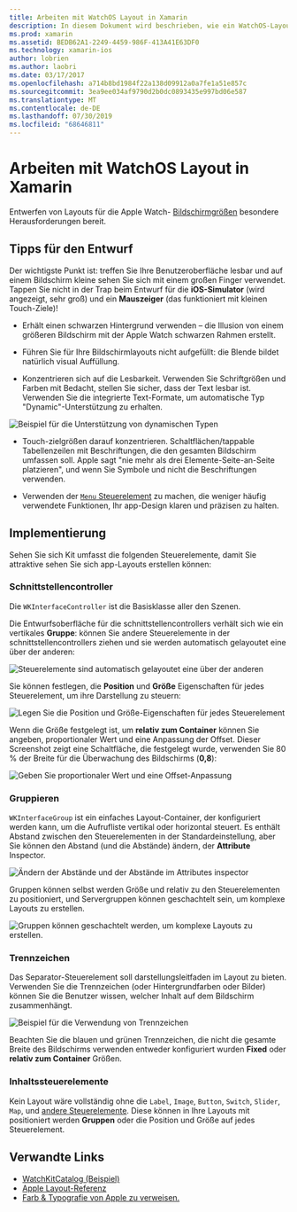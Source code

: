 ```yaml
---
title: Arbeiten mit WatchOS Layout in Xamarin
description: In diesem Dokument wird beschrieben, wie ein WatchOS-Layout mithilfe von Xamarin erstellt wird. Es wird erläutert, Schnittstellencontroller, Gruppen, Trennzeichen und ContentControl-Elemente.
ms.prod: xamarin
ms.assetid: BEDB62A1-2249-4459-986F-413A41E63DF0
ms.technology: xamarin-ios
author: lobrien
ms.author: laobri
ms.date: 03/17/2017
ms.openlocfilehash: a714b8bd1984f22a138d09912a0a7fe1a51e857c
ms.sourcegitcommit: 3ea9ee034af9790d2b0dc0893435e997bd06e587
ms.translationtype: MT
ms.contentlocale: de-DE
ms.lasthandoff: 07/30/2019
ms.locfileid: "68646811"
---
```

# <a name="working-with-watchos-layout-in-xamarin"></a>Arbeiten mit WatchOS Layout in Xamarin

Entwerfen von Layouts für die Apple Watch- [Bildschirmgrößen](~/ios/watchos/app-fundamentals/screen-sizes.md) besondere Herausforderungen bereit.

## <a name="design-tips"></a>Tipps für den Entwurf

Der wichtigste Punkt ist: treffen Sie Ihre Benutzeroberfläche lesbar und auf einem Bildschirm kleine sehen Sie sich mit einem großen Finger verwendet. Tappen Sie nicht in der Trap beim Entwurf für die **iOS-Simulator** (wird angezeigt, sehr groß) und ein **Mauszeiger** (das funktioniert mit kleinen Touch-Ziele)!

- Erhält einen schwarzen Hintergrund verwenden – die Illusion von einem größeren Bildschirm mit der Apple Watch schwarzen Rahmen erstellt.

- Führen Sie für Ihre Bildschirmlayouts nicht aufgefüllt: die Blende bildet natürlich visual Auffüllung.

- Konzentrieren sich auf die Lesbarkeit. Verwenden Sie Schriftgrößen und Farben mit Bedacht, stellen Sie sicher, dass der Text lesbar ist. Verwenden Sie die integrierte Text-Formate, um automatische Typ "Dynamic"-Unterstützung zu erhalten.

![](layout-images/type.png "Beispiel für die Unterstützung von dynamischen Typen")

- Touch-zielgrößen darauf konzentrieren. Schaltflächen/tappable Tabellenzeilen mit Beschriftungen, die den gesamten Bildschirm umfassen soll. Apple sagt "nie mehr als drei Elemente-Seite-an-Seite platzieren", und wenn Sie Symbole und nicht die Beschriftungen verwenden.

- Verwenden der [ `Menu` Steuerelement](~/ios/watchos/user-interface/menu.md) zu machen, die weniger häufig verwendete Funktionen, Ihr app-Design klaren und präzisen zu halten.


## <a name="implementation"></a>Implementierung

Sehen Sie sich Kit umfasst die folgenden Steuerelemente, damit Sie attraktive sehen Sie sich app-Layouts erstellen können:

### <a name="interface-controller"></a>Schnittstellencontroller

Die `WKInterfaceController` ist die Basisklasse aller den Szenen.

Die Entwurfsoberfläche für die schnittstellencontrollers verhält sich wie ein vertikales **Gruppe**: können Sie andere Steuerelemente in der schnittstellencontrollers ziehen und sie werden automatisch gelayoutet eine über der anderen:

![](layout-images/controller-scene.png "Steuerelemente sind automatisch gelayoutet eine über der anderen")

Sie können festlegen, die **Position** und **Größe** Eigenschaften für jedes Steuerelement, um ihre Darstellung zu steuern:

![](layout-images/positionsize-attributes.png "Legen Sie die Position und Größe-Eigenschaften für jedes Steuerelement")

Wenn die Größe festgelegt ist, um **relativ zum Container** können Sie angeben, proportionaler Wert und eine Anpassung der Offset. Dieser Screenshot zeigt eine Schaltfläche, die festgelegt wurde, verwenden Sie 80 % der Breite für die Überwachung des Bildschirms (**0,8**):

![](layout-images/button-attributes.png "Geben Sie proportionaler Wert und eine Offset-Anpassung")


### <a name="group"></a>Gruppieren

`WKInterfaceGroup` ist ein einfaches Layout-Container, der konfiguriert werden kann, um die Aufrufliste vertikal oder horizontal steuert. Es enthält Abstand zwischen den Steuerelementen in der Standardeinstellung, aber Sie können den Abstand (und die Abstände) ändern, der **Attribute** Inspector.

![](layout-images/group-attributes.png "Ändern der Abstände und der Abstände im Attributes inspector")

Gruppen können selbst werden Größe und relativ zu den Steuerelementen zu positioniert, und Servergruppen können geschachtelt sein, um komplexe Layouts zu erstellen.

![](layout-images/group-scene.png "Gruppen können geschachtelt werden, um komplexe Layouts zu erstellen.")


### <a name="separator"></a>Trennzeichen

Das Separator-Steuerelement soll darstellungsleitfaden im Layout zu bieten. Verwenden Sie die Trennzeichen (oder Hintergrundfarben oder Bilder) können Sie die Benutzer wissen, welcher Inhalt auf dem Bildschirm zusammenhängt.

![](layout-images/separator-scene.png "Beispiel für die Verwendung von Trennzeichen")

Beachten Sie die blauen und grünen Trennzeichen, die nicht die gesamte Breite des Bildschirms verwenden entweder konfiguriert wurden **Fixed** oder **relativ zum Container** Größen.

### <a name="content-controls"></a>Inhaltssteuerelemente

Kein Layout wäre vollständig ohne die `Label`, `Image`, `Button`, `Switch`, `Slider`, `Map`, und [andere Steuerelemente](~/ios/watchos/user-interface/index.md).
Diese können in Ihre Layouts mit positioniert werden **Gruppen** oder die Position und Größe auf jedes Steuerelement.



## <a name="related-links"></a>Verwandte Links

- [WatchKitCatalog (Beispiel)](https://docs.microsoft.com/samples/xamarin/ios-samples/watchos-watchkitcatalog)
- [Apple Layout-Referenz](https://developer.apple.com/library/prerelease/ios/documentation/UserExperience/Conceptual/WatchHumanInterfaceGuidelines/Layout.html)
- [Farb & Typografie von Apple zu verweisen.](https://developer.apple.com/library/prerelease/ios/documentation/UserExperience/Conceptual/WatchHumanInterfaceGuidelines/ColorandTypography.html)
